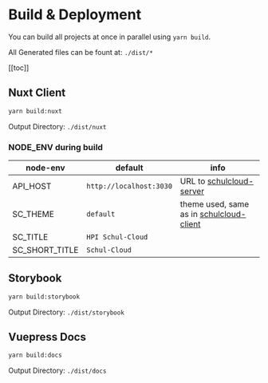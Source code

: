 # Build & Deployment

You can build all projects at once in parallel using `yarn build`.

All Generated files can be fount at: `./dist/*`

[[toc]]

## Nuxt Client

```bash
yarn build:nuxt
```

Output Directory: `./dist/nuxt`

### NODE_ENV during build

| node-env       | default                 | info                                                                                         |
| -------------- | ----------------------- | -------------------------------------------------------------------------------------------- |
| API_HOST       | `http://localhost:3030` | URL to [schulcloud-server](https://github.com/schul-cloud/schulcloud-server)                 |
| SC_THEME       | `default`               | theme used, same as in [schulcloud-client](https://github.com/schul-cloud/schulcloud-client) |
| SC_TITLE       | `HPI Schul-Cloud`       |                                                                                              |
| SC_SHORT_TITLE | `Schul-Cloud`           |                                                                                              |

## Storybook

```bash
yarn build:storybook
```

Output Directory: `./dist/storybook`

## Vuepress Docs

```bash
yarn build:docs
```

Output Directory: `./dist/docs`
